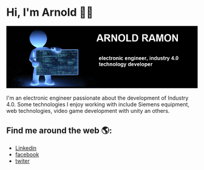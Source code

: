 # Hi, I'm Arnold 👨‍💻
![Arnold Ramon](https://github.com/ArnoldRA/ArnoldRA.github.io/blob/master/Arnold.png)

I'm an electronic engineer passionate about the development of Industry 4.0. Some technologies I enjoy working with include Siemens equipment, web technologies, video game development with unity an others. 

## Find me around the web 🌎:
  * [Linkedin](www.linkedin.com/in/arnold-jhanmpier-ramon-avila-84a38814b)
  * [facebook](https://www.facebook.com/arnulitu)
  * [twiter](https://twitter.com/ArnoldRamn1)

